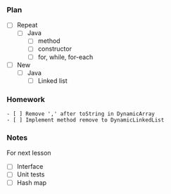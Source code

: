 ### Plan

 - [ ] Repeat 
   - [ ] Java
     - [ ] method
     - [ ] constructor
     - [ ] for, while, for-each

 - [ ] New 
   - [ ] Java
     - [ ] Linked list
     
### Homework
    - [ ] Remove ',' after toString in DynamicArray
    - [ ] Implement method remove to DynamicLinkedList



### Notes
For next lesson
- [ ] Interface
- [ ] Unit tests
- [ ] Hash map
